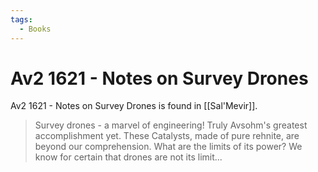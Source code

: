 ```yaml
---
tags:
  - Books
---
```


# Av2 1621 - Notes on Survey Drones

Av2 1621 - Notes on Survey Drones is found in [[Sal'Mevir]].

> Survey drones - a marvel of engineering! Truly Avsohm's greatest accomplishment yet. These Catalysts, made of pure rehnite, are beyond our comprehension. What are the limits of its power? We know for certain that drones are not its limit...

